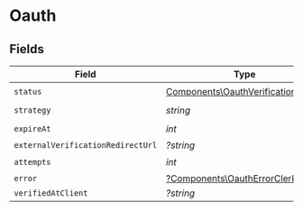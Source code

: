 # Oauth


## Fields

| Field                                                                                    | Type                                                                                     | Required                                                                                 | Description                                                                              |
| ---------------------------------------------------------------------------------------- | ---------------------------------------------------------------------------------------- | ---------------------------------------------------------------------------------------- | ---------------------------------------------------------------------------------------- |
| `status`                                                                                 | [Components\OauthVerificationStatus](../../Models/Components/OauthVerificationStatus.md) | :heavy_check_mark:                                                                       | N/A                                                                                      |
| `strategy`                                                                               | *string*                                                                                 | :heavy_check_mark:                                                                       | N/A                                                                                      |
| `expireAt`                                                                               | *int*                                                                                    | :heavy_check_mark:                                                                       | N/A                                                                                      |
| `externalVerificationRedirectUrl`                                                        | *?string*                                                                                | :heavy_minus_sign:                                                                       | N/A                                                                                      |
| `attempts`                                                                               | *int*                                                                                    | :heavy_check_mark:                                                                       | N/A                                                                                      |
| `error`                                                                                  | [?Components\OauthErrorClerkError](../../Models/Components/VerificationError.md)         | :heavy_minus_sign:                                                                       | N/A                                                                                      |
| `verifiedAtClient`                                                                       | *?string*                                                                                | :heavy_minus_sign:                                                                       | N/A                                                                                      |